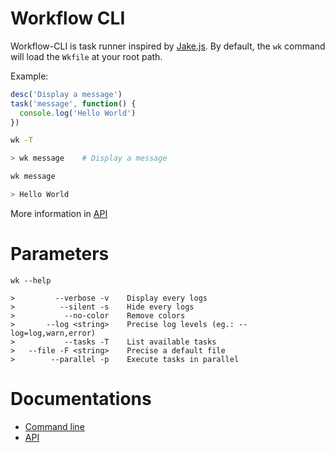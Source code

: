 # Workflow CLI

Workflow-CLI is task runner inspired by [Jake.js](https://github.com/jakejs/jake).
By default, the `wk` command will load the `Wkfile` at your root path.

Example:

```js
desc('Display a message')
task('message', function() {
  console.log('Hello World')
})
```

```sh
wk -T

> wk message    # Display a message
```

```sh
wk message

> Hello World
```

More information in [API](docs/api.md#api)

# Parameters

```
wk --help

>         --verbose -v    Display every logs
>          --silent -s    Hide every logs
>           --no-color    Remove colors
>       --log <string>    Precise log levels (eg.: --log=log,warn,error)
>           --tasks -T    List available tasks
>   --file -F <string>    Precise a default file
>        --parallel -p    Execute tasks in parallel
```

# Documentations

- [Command line](docs/cli.md#cli)
- [API](docs/api.md#api)